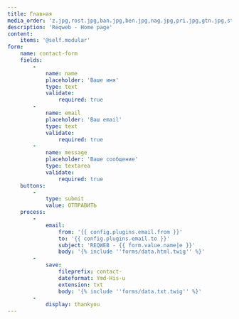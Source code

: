 ```yaml
---
title: Главная
media_order: 'z.jpg,rost.jpg,ban.jpg,ben.jpg,nag.jpg,pri.jpg,gtn.jpg,stb.jpg,vo.jpg,telegram.svg,vk.svg'
description: 'Reqweb - Home page'
content:
    items: '@self.modular'
form:
    name: contact-form
    fields:
        -
            name: name
            placeholder: 'Ваше имя'
            type: text
            validate:
                required: true
        -
            name: email
            placeholder: 'Ваш email'
            type: text
            validate:
                required: true
        -
            name: message
            placeholder: 'Ваше сообщение'
            type: textarea
            validate:
                required: true
    buttons:
        -
            type: submit
            value: ОТПРАВИТЬ
    process:
        -
            email:
                from: '{{ config.plugins.email.from }}'
                to: '{{ config.plugins.email.to }}'
                subject: 'REQWEB - {{ form.value.name|e }}'
                body: '{% include ''forms/data.html.twig'' %}'
        -
            save:
                fileprefix: contact-
                dateformat: Ymd-His-u
                extension: txt
                body: '{% include ''forms/data.txt.twig'' %}'
        -
            display: thankyou
---
```


